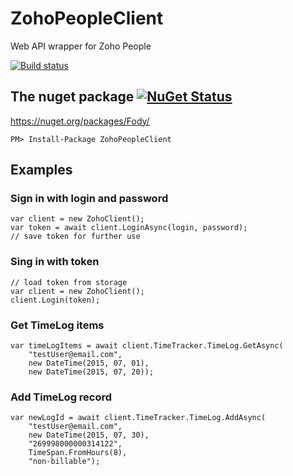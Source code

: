 # ZohoPeopleClient
Web API wrapper for Zoho People

[![Build status](https://ci.appveyor.com/api/projects/status/rsxfde6vkxgfdaby?svg=true)](https://ci.appveyor.com/project/druss/zohopeopleclient)

## The nuget package  [![NuGet Status](https://img.shields.io/nuget/v/ZohoPeopleClient.svg)](https://www.nuget.org/packages/ZohoPeopleClient/)

https://nuget.org/packages/Fody/

    PM> Install-Package ZohoPeopleClient

## Examples

### Sign in with login and password

```charp
var client = new ZohoClient();
var token = await client.LoginAsync(login, password);
// save token for further use
```

### Sing in with token

```charp
// load token from storage
var client = new ZohoClient();
client.Login(token);
```

### Get TimeLog items

```charp
var timeLogItems = await client.TimeTracker.TimeLog.GetAsync(
	"testUser@email.com",
    new DateTime(2015, 07, 01),
    new DateTime(2015, 07, 20));
```
	
### Add TimeLog record

```charp
var newLogId = await client.TimeTracker.TimeLog.AddAsync(
    "testUser@email.com",
	new DateTime(2015, 07, 30),
    "269998000000314122",
    TimeSpan.FromHours(8),
    "non-billable");
```
